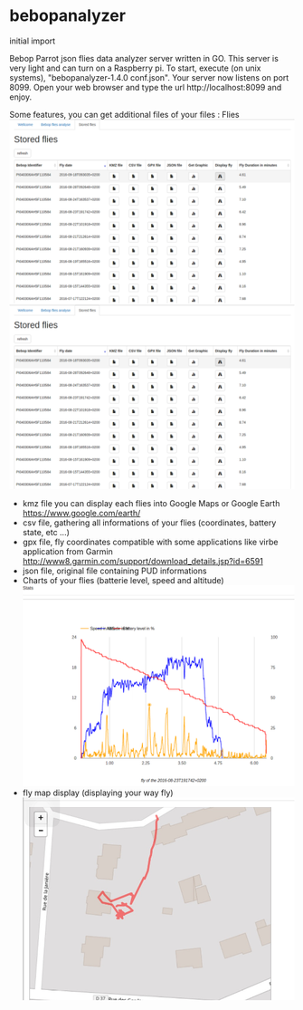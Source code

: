 # bebopanalyzer
initial import

Bebop Parrot json flies data analyzer server written in GO. 
This server is very light and can turn on a Raspberry pi.
To start, execute (on unix systems), "bebopanalyzer-1.4.0 conf.json".
Your server now listens on port 8099.
Open your web browser and type the url http://localhost:8099 and enjoy.

Some features, you can get additional files of your files :
Flies 
![alt main screen](./Screenshots/flies_display.png)
<img src="./Screenshots/flies_display.png"></img>
 - kmz file you can display each flies into Google Maps  or Google Earth https://www.google.com/earth/
 - csv file, gathering all informations of your flies (coordinates, battery state, etc ...)
 - gpx file, fly coordinates compatible with some applications like virbe application from Garmin http://www8.garmin.com/support/download_details.jsp?id=6591
 - json file, original file containing PUD informations
 - Charts of your flies (batterie level, speed and altitude) ![alt fly charts](./Screenshots/fly_chart.png) 
 - fly map display (displaying your way fly) ![alt fly map](./Screenshots/fly_map_display.png)


